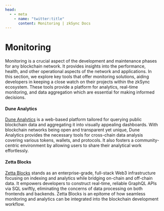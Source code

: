 ```yaml
---
head:
  - - meta
    - name: "twitter:title"
      content: Monitoring | zkSync Docs
---
```


# Monitoring

Monitoring is a crucial aspect of the development and maintenance phases for any blockchain network. It provides insights into the performance, health, and other operational aspects of the network and applications. In this section, we explore key tools that offer monitoring solutions, aiding developers in keeping a close watch on their projects within the zkSync ecosystem. These tools provide a platform for analytics, real-time monitoring, and data aggregation which are essential for making informed decisions.

#### Dune Analytics

[Dune Analytics](https://dune.xyz/docs) is a web-based platform tailored for querying public blockchain data and aggregating it into visually appealing dashboards. With blockchain networks being open and transparent yet unique, Dune Analytics provides the necessary tools for cross-chain data analysis covering various tokens, wallets, and protocols. It also fosters a community-centric environment by allowing users to share their analytical work effortlessly.

#### Zetta Blocks

[Zetta Blocks](https://www.zettablock.com/) stands as an enterprise-grade, full-stack Web3 infrastructure focusing on indexing and analytics while bridging on-chain and off-chain data. It empowers developers to construct real-time, reliable GraphQL APIs via SQL swiftly, eliminating the concerns of data processing on both frontends and backends. Zetta Blocks is an epitome of how seamless monitoring and analytics can be integrated into the blockchain development workflow.
